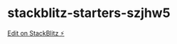 # stackblitz-starters-szjhw5

[Edit on StackBlitz ⚡️](https://stackblitz.com/edit/stackblitz-starters-szjhw5)